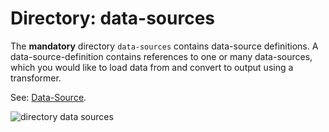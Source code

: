 # Directory: data-sources

The **mandatory** directory `data-sources` contains data-source definitions. A data-source-definition contains references to one or many data-sources, which you would like to load data from and convert to output using a transformer.

See: [Data-Source](../data-source-transformation/#data-source).

![directory data sources](https://cdn.openendpoints.io/images/gitbook/directory-data-sources.png)
